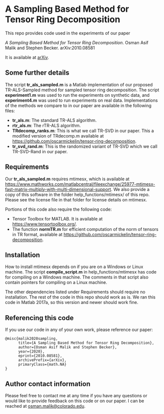 # A Sampling Based Method for Tensor Ring Decomposition
This repo provides code used in the experiments of our paper 

*A Sampling Based Method for Tensor Ring Decomposition*. Osman Asif Malik and Stephen Becker. arXiv:2010.08581

It is available at [arXiv](https://arxiv.org/abs/2010.08581).

## Some further details
The script **tr_als_sampled.m** is a Matlab implementation of our proposed TR-ALS-Sampled method for sampled tensor ring decomposition. The script **experiment1.m** was used to run the experiments on synthetic data, and **experiment4.m** was used to run experiments on real data. Implementations of the methods we compare to in our paper are available in the following files:
- **tr_als.m**: The standard TR-ALS algorithm.
- **rtr_als.m**: The rTR-ALS algorithm.
- **TRdecomp_ranks.m**: This is what we call TR-SVD in our paper. This a modified version of TRdecomp.m available at https://github.com/oscarmickelin/tensor-ring-decomposition.
- **tr_svd_rand.m**: This is the randomized variant of TR-SVD which we call TR-SVD-Rand in our paper.

## Requirements
Our **tr_als_sampled.m** requires mtimesx, which is available at https://www.mathworks.com/matlabcentral/fileexchange/25977-mtimesx-fast-matrix-multiply-with-multi-dimensional-support. We also provide a copy of this software in the folder help_functions/mtimesx/ of this repo. Please see the license file in that folder for license details on mtimesx.

Portions of this code also require the following code:
- Tensor Toolbox for MATLAB. It is available at https://www.tensortoolbox.org/.
- The function **normTR.m** for efficient computation of the norm of tensors in TR format, available at https://github.com/oscarmickelin/tensor-ring-decomposition.

## Installation
How to install mtimesx depends on if you are on a Windows or Linux machine. The script **compile_script.m** in help_functions/mtimesx has code for compiling on a Windows machine. The comments in that script also contain pointers for compiling on a Linux machine.

The other dependencies listed under Requirements should require no installation. The rest of the code in this repo should work as is. We ran this code in Matlab 2017a, so this version and newer should work fine.

## Referencing this code
If you use our code in any of your own work, please reference our paper:

```
@misc{malik2020sampling,
      title={A Sampling Based Method for Tensor Ring Decomposition}, 
      author={Osman Asif Malik and Stephen Becker},
      year={2020},
      eprint={2010.08581},
      archivePrefix={arXiv},
      primaryClass={math.NA}
}
```

## Author contact information
Please feel free to contact me at any time if you have any questions or would like to provide feedback on this code or on our paper. I can be reached at osman.malik@colorado.edu.
